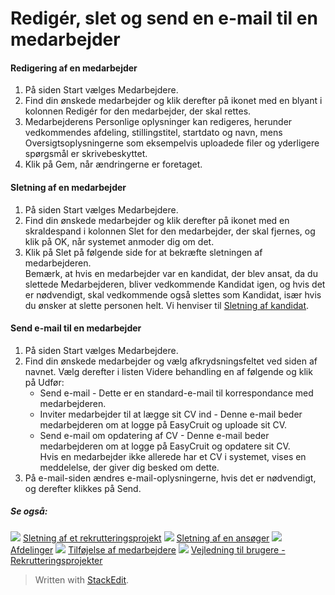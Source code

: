 # Redigér, slet og send en e-mail til en medarbejder

#### Redigering af en medarbejder

1.  På siden  Start  vælges  Medarbejdere.
2.  Find din ønskede medarbejder og klik derefter på ikonet med en blyant i kolonnen  Redigér  for den medarbejder, der skal rettes.
3.  Medarbejderens  Personlige oplysninger  kan redigeres, herunder vedkommendes afdeling, stillingstitel, startdato og navn, mens Oversigtsoplysningerne som eksempelvis uploadede filer og yderligere spørgsmål er skrivebeskyttet.
4.  Klik på  Gem, når ændringerne er foretaget.

#### Sletning af en medarbejder

1.  På siden  Start  vælges  Medarbejdere.
2.  Find din ønskede medarbejder og klik derefter på ikonet med en skraldespand i kolonnen  Slet  for den medarbejder, der skal fjernes, og klik på  OK, når systemet anmoder dig om det.
3.  Klik på  Slet  på følgende side for at bekræfte sletningen af medarbejderen.  
    Bemærk, at hvis en medarbejder var en kandidat, der blev ansat, da du slettede  Medarbejderen, bliver vedkommende  Kandidat  igen, og hvis det er nødvendigt, skal vedkommende også slettes som  Kandidat, især hvis du ønsker at slette personen helt. Vi henviser til  [Sletning af kandidat](deleting_an_applicant.htm).

#### Send e-mail til en medarbejder

1.  På siden  Start  vælges  Medarbejdere.
2.  Find din ønskede medarbejder og vælg afkrydsningsfeltet ved siden af navnet. Vælg derefter i listen  Videre behandling  en af følgende og klik på  Udfør:
    -   Send e-mail  - Dette er en standard-e-mail til korrespondance med medarbejderen.
    -   Inviter medarbejder til at lægge sit CV ind  - Denne e-mail beder medarbejderen om at logge på EasyCruit og uploade sit CV.
    -   Send e-mail om opdatering af CV  - Denne e-mail beder medarbejderen om at logge på EasyCruit og opdatere sit CV.  
        Hvis en medarbejder ikke allerede har et CV i systemet, vises en meddelelse, der giver dig besked om dette.
3.  På e-mail-siden ændres e-mail-oplysningerne, hvis det er nødvendigt, og derefter klikkes på  Send.

##### Se også:

![](../Resources/Images/icon-document-link.png)  [Sletning af et rekrutteringsprojekt](deleting_a_vacancy.htm)
![](../Resources/Images/icon-document-link.png)  [Sletning af en ansøger](deleting_an_applicant.htm)
![](../Resources/Images/icon-document-link.png)  [Afdelinger](departments.htm)
![](../Resources/Images/icon-document-link.png)  [Tilføjelse af medarbejdere](adding_employees.htm)
![](../Resources/Images/icon-document-link.png)  [Vejledning til brugere - Rekrutteringsprojekter](guide_for_users_vacancies.htm)


> Written with [StackEdit](https://stackedit.io/).
<!--stackedit_data:
eyJoaXN0b3J5IjpbLTE5ODM2NDI0OTFdfQ==
-->